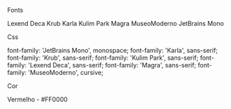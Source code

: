 Fonts

Lexend Deca
Krub
Karla
Kulim Park
Magra
MuseoModerno
JetBrains Mono

Css

font-family: 'JetBrains Mono', monospace;
font-family: 'Karla', sans-serif;
font-family: 'Krub', sans-serif;
font-family: 'Kulim Park', sans-serif;
font-family: 'Lexend Deca', sans-serif;
font-family: 'Magra', sans-serif;
font-family: 'MuseoModerno', cursive;


Cor 


Vermelho - #FF0000